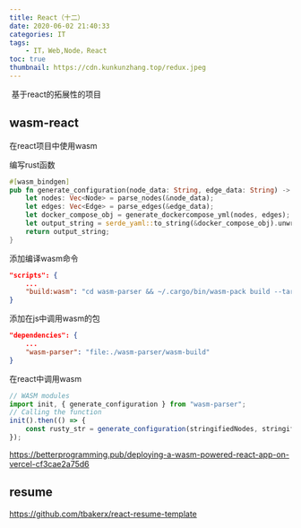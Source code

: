 ```yaml
---
title: React（十二）
date: 2020-06-02 21:40:33
categories: IT
tags:
    - IT，Web,Node，React
toc: true
thumbnail: https://cdn.kunkunzhang.top/redux.jpeg
---
```


​      基于react的拓展性的项目

<!--more-->

## wasm-react

在react项目中使用wasm

编写rust函数

```rust
#[wasm_bindgen]
pub fn generate_configuration(node_data: String, edge_data: String) -> String {
    let nodes: Vec<Node> = parse_nodes(&node_data);
    let edges: Vec<Edge> = parse_edges(&edge_data);
    let docker_compose_obj = generate_dockercompose_yml(nodes, edges);
    let output_string = serde_yaml::to_string(&docker_compose_obj).unwrap();
    return output_string;
}
```

添加编译wasm命令

```json
"scripts": {
    ...    
    "build:wasm": "cd wasm-parser && ~/.cargo/bin/wasm-pack build --target web --out-dir ./wasm-build"
}
```

添加在js中调用wasm的包

```json
"dependencies": {
    ...
    "wasm-parser": "file:./wasm-parser/wasm-build"
}
```

在react中调用wasm

```javascript
// WASM modules
import init, { generate_configuration } from "wasm-parser";
// Calling the function 
init().then(() => {
    const rusty_str = generate_configuration(stringifiedNodes, stringifiedEdges);
});
```

https://betterprogramming.pub/deploying-a-wasm-powered-react-app-on-vercel-cf3cae2a75d6

## resume

https://github.com/tbakerx/react-resume-template
